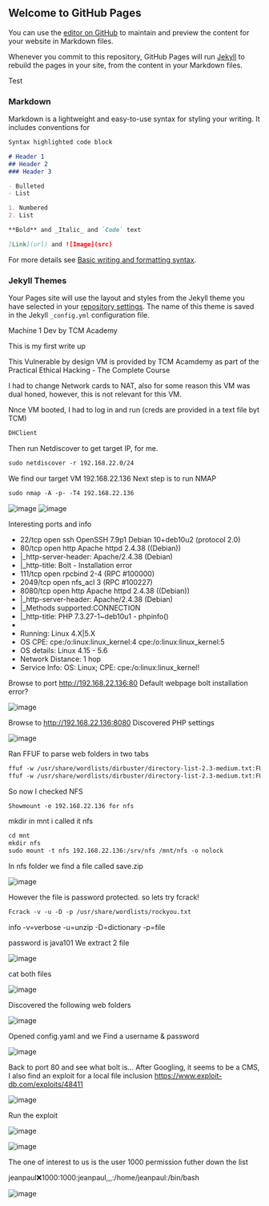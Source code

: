 ## Welcome to GitHub Pages

You can use the [editor on GitHub](https://github.com/TheMaster-2/EthicalHackingWriteUps/edit/gh-pages/index.md) to maintain and preview the content for your website in Markdown files.

Whenever you commit to this repository, GitHub Pages will run [Jekyll](https://jekyllrb.com/) to rebuild the pages in your site, from the content in your Markdown files.

Test

### Markdown

Markdown is a lightweight and easy-to-use syntax for styling your writing. It includes conventions for

```markdown
Syntax highlighted code block

# Header 1
## Header 2
### Header 3

- Bulleted
- List

1. Numbered
2. List

**Bold** and _Italic_ and `Code` text

[Link](url) and ![Image](src)
```

For more details see [Basic writing and formatting syntax](https://docs.github.com/en/github/writing-on-github/getting-started-with-writing-and-formatting-on-github/basic-writing-and-formatting-syntax).

### Jekyll Themes

Your Pages site will use the layout and styles from the Jekyll theme you have selected in your [repository settings](https://github.com/TheMaster-2/EthicalHackingWriteUps/settings/pages). The name of this theme is saved in the Jekyll `_config.yml` configuration file.

Machine 1
Dev by TCM Academy

This is my first write up

This Vulnerable by design VM is provided by TCM Acamdemy as part of the Practical Ethical Hacking - The Complete Course

I had to change Network cards to NAT, also for some reason this VM was dual honed, however, this is not relevant for this VM. 

Nnce VM booted, I had to log in and run (creds are provided in a text file byt TCM)
```markdown
DHClient
```


Then run Netdiscover to get target IP, for me.
```markdown
sudo netdiscover -r 192.168.22.0/24
```
We find our target VM
192.168.22.136
Next step is to run NMAP
```markdown
sudo nmap -A -p- -T4 192.168.22.136
```

![image](https://user-images.githubusercontent.com/66864342/160243024-f237bfba-81e5-4266-8bd8-12e3805577fa.png)
![image](https://user-images.githubusercontent.com/66864342/160243035-fb8b2c2a-664a-43e4-8244-7aba436d9488.png)

Interesting ports and info
- 22/tcp    open  ssh      OpenSSH 7.9p1 Debian 10+deb10u2 (protocol 2.0)
- 80/tcp    open  http     Apache httpd 2.4.38 ((Debian))
- |_http-server-header: Apache/2.4.38 (Debian)
- |_http-title: Bolt - Installation error
- 111/tcp   open  rpcbind  2-4 (RPC #100000)
- 2049/tcp  open  nfs_acl  3 (RPC #100227)
- 8080/tcp  open  http     Apache httpd 2.4.38 ((Debian))
-	|_http-server-header: Apache/2.4.38 (Debian)
-	|_Methods supported:CONNECTION
-	|_http-title: PHP 7.3.27-1~deb10u1 - phpinfo()
-
- Running: Linux 4.X|5.X
- OS CPE: cpe:/o:linux:linux_kernel:4 cpe:/o:linux:linux_kernel:5
- OS details: Linux 4.15 - 5.6
- Network Distance: 1 hop
- Service Info: OS: Linux; CPE: cpe:/o:linux:linux_kernel!

Browse to port http://192.168.22.136:80
Default webpage bolt installation error?

![image](https://user-images.githubusercontent.com/66864342/160243232-38f450e6-66ee-4140-946f-4cf00e9c9f08.png)


Browse to http://192.168.22.136:8080
Discovered PHP settings


![image](https://user-images.githubusercontent.com/66864342/160243472-26a386e7-8ee1-4766-9c42-a8b12c983547.png)


Ran FFUF to parse web folders in two tabs
```markdown
ffuf -w /usr/share/wordlists/dirbuster/directory-list-2.3-medium.txt:FUZZ http://192.168.22.136/FUZZ
ffuf -w /usr/share/wordlists/dirbuster/directory-list-2.3-medium.txt:FUZZ http://192.168.22.136:8080/FUZZ
```

So now I checked NFS
```markdown
Showmount -e 192.168.22.136 for nfs
```

mkdir in mnt i called it nfs
```markdown
cd mnt
mkdir nfs
sudo mount -t nfs 192.168.22.136:/srv/nfs /mnt/nfs -o nolock
```

In nfs folder we find a file called save.zip


![image](https://user-images.githubusercontent.com/66864342/160244210-cb28624a-b755-4284-8f4d-2ebd4efa4ec8.png)


However the file is password protected. so lets try fcrack!
```markdown
Fcrack -v -u -D -p /usr/share/wordlists/rockyou.txt
```

info
-v=verbose -u=unzip -D=dictionary -p=file


password is java101
We extract 2 file

![image](https://user-images.githubusercontent.com/66864342/160245066-0cf3a05e-29cc-4093-b373-11ca7aaca0b5.png)


cat both files

![image](https://user-images.githubusercontent.com/66864342/160245036-adf5e998-18cb-40ca-a990-ea3f22476fa8.png)




Discovered the following web folders


![image](https://user-images.githubusercontent.com/66864342/160243845-7911f7ae-a700-4cbd-991a-4e48fd81a3cb.png)


Opened config.yaml and we Find a username & password


![image](https://user-images.githubusercontent.com/66864342/160244148-5dcb3f37-b215-47f1-9b77-6e9fafc0847c.png)



Back to port 80 and see what bolt is...
After Googling, it seems to be a CMS, I also find an exploit for a local file inclusion
https://www.exploit-db.com/exploits/48411


![image](https://user-images.githubusercontent.com/66864342/160244458-e91cdcf8-2f4c-4af6-a7f5-ccf99d837cba.png)

Run the exploit

![image](https://user-images.githubusercontent.com/66864342/160244777-797f3760-e6d2-49ec-8f19-708e976adc1a.png)



![image](https://user-images.githubusercontent.com/66864342/160244472-ad6caaa5-1ec9-4a8f-8411-53bf70e56edf.png)


The one of interest to us is the user 1000 permission futher down the list

jeanpaul:x:1000:1000:jeanpaul,,,:/home/jeanpaul:/bin/bash


![image](https://user-images.githubusercontent.com/66864342/160244492-f39e6c95-d357-4250-a950-21da05052723.png)




